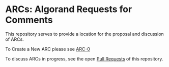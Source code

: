 # ARCs: Algorand Requests for Comments


This repository serves to provide a location for the proposal and discussion of ARCs.

To Create a New ARC please see [ARC-0](ARCs/arc-0000.md)

To discuss ARCs in progress, see the open [Pull Requests](https://github.com/algorandfoundation/ARCs/pulls) of this repository. 
